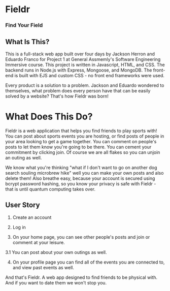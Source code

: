 <h1>Fieldr</h1>
<h3>Find Your Field</h3>

<h2>What Is This?</h2>
This is a full-stack web app built over four days by Jackson Herron and Eduardo Franco for Project 1 at General Assmemly's Software Engineering Immersive course. This project is written in Javascript, HTML, and CSS. The backend runs in Node.js with Express, Mongoose, and MongoDB. The front-end is built with EJS and custom CSS - no front end frameworks were used.

Every product is a solution to a problem. Jackson and Eduardo wondered to themselves, what problem does every person have that can be easily solved by a website? That's how Fieldr was born! 

<h1>What Does This Do?</h1>
Fieldr is a web application that helps you find friends to play sports with! You can post about sports events you are hosting, or find posts of people in your area looking to get a game together. You can comment on people's posts to let them know you're going to be there. You can cement your commitment by clicking join. Of course we are all flakes so you can unjoin an outing as well. 

We know what you're thinking "what if I don't want to go on another dog search souling microbrew hike" well you can make your own posts and also delete them! Also breathe easy, because your account is secured using bcrypt password hashing, so you know your privacy is safe with Fieldr - that is until quantum computing takes over.

<h2>User Story</h2>

1. Create an account

2. Log in

3. On your home page, you can see other people's posts and join or comment at your leisure.

3.1 You can post about your own outings as well.

4. On your profile page you can find all of the events you are connected to, and view past events as well.

And that's Fieldr. A web app designed to find friends to be physical with. And if you want to date them we won't stop you.


